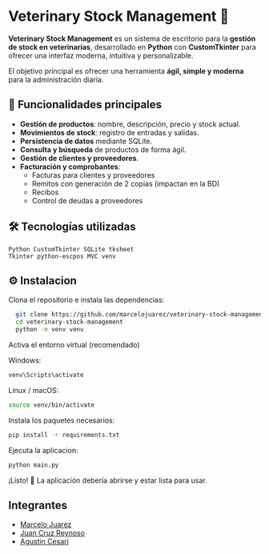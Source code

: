 # Veterinary Stock Management 🐾

**Veterinary Stock Management** es un sistema de escritorio para la **gestión de stock en veterinarias**, desarrollado en **Python** con **CustomTkinter** para ofrecer una interfaz moderna, intuitiva y personalizable. 

El objetivo principal es ofrecer una herramienta **ágil, simple y moderna** para la administración diaria.


## 🚀 Funcionalidades principales

-  **Gestión de productos**: nombre, descripción, precio y stock actual.  
- **Movimientos de stock**: registro de entradas y salidas.   
-  **Persistencia de datos** mediante SQLite.  
-  **Consulta y búsqueda** de productos de forma ágil.  
-  **Gestión de clientes y proveedores**.  
-  **Facturación y comprobantes**:  
    - Facturas para clientes y proveedores  
    - Remitos con generación de 2 copias (impactan en la BD)  
    - Recibos  
    - Control de deudas a proveedores  


## 🛠️ Tecnologías utilizadas
```
Python CustomTkinter SQLite tksheet
Tkinter python-escpos MVC venv
```

## ⚙️ Instalacion

Clona el repositorio e instala las dependencias:

```bash
  git clone https://github.com/marcelojuarez/veterinary-stock-management.git
  cd veterinary-stock-management
  python -m venv venv
```

Activa el entorno virtual (recomendado)

Windows: 

```bash
venv\Scripts\activate
```

Linux / macOS:

```bash
source venv/bin/activate
```

Instala los paquetes necesarios:

```bash
pip install -r requirements.txt
```

Ejecuta la aplicacion: 


```bash
python main.py 
```

¡Listo! 🐾 La aplicación debería abrirse y estar lista para usar.

## Integrantes
- [Marcelo Juarez](https://www.github.com/marcelojuarez)
- [Juan Cruz Reynoso](https://www.github.com/juancreynoso)
- [Agustin Cesari](https://www.github.com/AgusCesari)